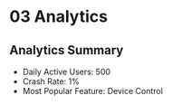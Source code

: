 # 03 Analytics

## Analytics Summary
- Daily Active Users: 500
- Crash Rate: 1%
- Most Popular Feature: Device Control